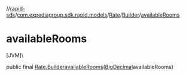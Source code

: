 //[rapid-sdk](../../../../index.md)/[com.expediagroup.sdk.rapid.models](../../index.md)/[Rate](../index.md)/[Builder](index.md)/[availableRooms](available-rooms.md)

# availableRooms

[JVM]\

public final [Rate.Builder](index.md)[availableRooms](available-rooms.md)([BigDecimal](https://docs.oracle.com/javase/8/docs/api/java/math/BigDecimal.html)availableRooms)
